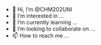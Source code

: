 - 👋 Hi, I’m @CHM202UNI
- 👀 I’m interested in ...
- 🌱 I’m currently learning ...
- 💞️ I’m looking to collaborate on ...
- 📫 How to reach me ...

<!---
CHM202UNI/CHM202UNI is a ✨ special ✨ repository because its `README.md` (this file) appears on your GitHub profile.
You can click the Preview link to take a look at your changes.
--->
